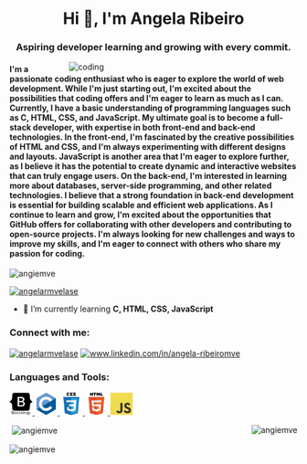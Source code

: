 <h1 align="center">Hi 👋, I'm Angela Ribeiro</h1>
<h3 align="center">Aspiring developer learning and growing with every commit.</h3>
<img align="right"alt="coding"width="400"src="https://user-images.githubusercontent.com/55389276/140866485-8fb1c876-9a8f-4d6a-98dc-08c4981eaf70.gif">

<h4 align="left">I'm a passionate coding enthusiast who is eager to explore the world of web development. While I'm just starting out, I'm excited about the possibilities that coding offers and I'm eager to learn as much as I can. Currently, I have a basic understanding of programming languages such as C, HTML, CSS, and JavaScript. My ultimate goal is to become a full-stack developer, with expertise in both front-end and back-end technologies. In the front-end, I'm fascinated by the creative possibilities of HTML and CSS, and I'm always experimenting with different designs and layouts. JavaScript is another area that I'm eager to explore further, as I believe it has the potential to create dynamic and interactive websites that can truly engage users. On the back-end, I'm interested in learning more about databases, server-side programming, and other related technologies. I believe that a strong foundation in back-end development is essential for building scalable and efficient web applications. As I continue to learn and grow, I'm excited about the opportunities that GitHub offers for collaborating with other developers and contributing to open-source projects. I'm always looking for new challenges and ways to improve my skills, and I'm eager to connect with others who share my passion for coding.</h4>
<p align="left"> <img src="https://komarev.com/ghpvc/?username=angiemve&label=Profile%20views&color=0e75b6&style=flat" alt="angiemve" /> </p>

<p align="left"> <a href="https://twitter.com/angelarmvelase" target="blank"><img src="https://img.shields.io/twitter/follow/angelarmvelase?logo=twitter&style=for-the-badge" alt="angelarmvelase" /></a> </p>

- 🌱 I’m currently learning **C, HTML, CSS, JavaScript**

<h3 align="left">Connect with me:</h3>
<p align="left">
<a href="https://twitter.com/angelarmvelase" target="blank"><img align="center" src="https://raw.githubusercontent.com/rahuldkjain/github-profile-readme-generator/master/src/images/icons/Social/twitter.svg" alt="angelarmvelase" height="30" width="40" /></a>
<a href="https://linkedin.com/in/www.linkedin.com/in/angela-ribeiromve" target="blank"><img align="center" src="https://raw.githubusercontent.com/rahuldkjain/github-profile-readme-generator/master/src/images/icons/Social/linked-in-alt.svg" alt="www.linkedin.com/in/angela-ribeiromve" height="30" width="40" /></a>
</p>

<h3 align="left">Languages and Tools:</h3>
<p align="left"> <a href="https://getbootstrap.com" target="_blank" rel="noreferrer"> <img src="https://raw.githubusercontent.com/devicons/devicon/master/icons/bootstrap/bootstrap-plain-wordmark.svg" alt="bootstrap" width="40" height="40"/> </a> <a href="https://www.cprogramming.com/" target="_blank" rel="noreferrer"> <img src="https://raw.githubusercontent.com/devicons/devicon/master/icons/c/c-original.svg" alt="c" width="40" height="40"/> </a> <a href="https://www.w3schools.com/css/" target="_blank" rel="noreferrer"> <img src="https://raw.githubusercontent.com/devicons/devicon/master/icons/css3/css3-original-wordmark.svg" alt="css3" width="40" height="40"/> </a> <a href="https://www.w3.org/html/" target="_blank" rel="noreferrer"> <img src="https://raw.githubusercontent.com/devicons/devicon/master/icons/html5/html5-original-wordmark.svg" alt="html5" width="40" height="40"/> </a> <a href="https://developer.mozilla.org/en-US/docs/Web/JavaScript" target="_blank" rel="noreferrer"> <img src="https://raw.githubusercontent.com/devicons/devicon/master/icons/javascript/javascript-original.svg" alt="javascript" width="40" height="40"/> </a> </p>

<p><img align="right" src="https://github-readme-stats.vercel.app/api/top-langs?username=angiemve&show_icons=true&locale=en&layout=compact" alt="angiemve" /></p>

<p>&nbsp;<img align="center" src="https://github-readme-stats.vercel.app/api?username=angiemve&show_icons=true&locale=en" alt="angiemve" /></p>

<p><img align="center" src="https://github-readme-streak-stats.herokuapp.com/?user=angiemve&" alt="angiemve" /></p>
